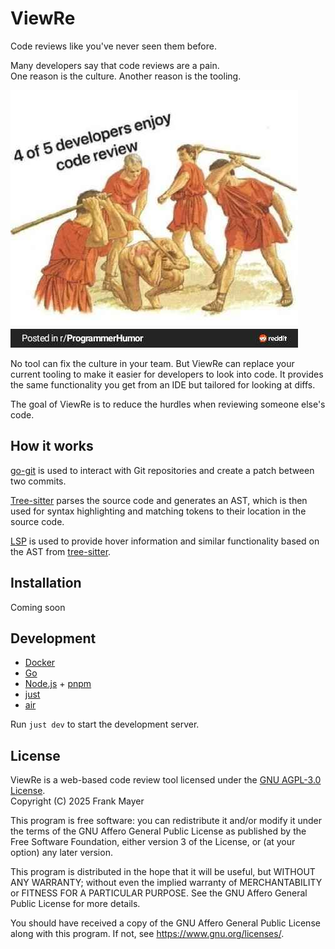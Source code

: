 # ViewRe

Code reviews like you've never seen them before.

Many developers say that code reviews are a pain.  
One reason is the culture. Another reason is the tooling.

![Meme of four guys hitting on one guy with the text "4 of 5 developers enjoy code review"](docs/meme.jpg)

No tool can fix the culture in your team.
But ViewRe can replace your current tooling to make it easier for developers to look into code.
It provides the same functionality you get from an IDE but tailored for looking at diffs.

The goal of ViewRe is to reduce the hurdles when reviewing someone else's code.

## How it works

[go-git](https://github.com/go-git/go-git) is used to interact with Git repositories and create a patch between two commits.

[Tree-sitter](https://tree-sitter.github.io/tree-sitter/) parses the source code and generates an AST, which is then used for syntax highlighting and matching tokens to their location in the source code.

[LSP](https://microsoft.github.io/language-server-protocol/) is used to provide hover information and similar functionality based on the AST from [tree-sitter](https://tree-sitter.github.io/tree-sitter/).

## Installation

Coming soon

## Development

- [Docker](https://www.docker.com/)
- [Go](https://go.dev/)
- [Node.js](https://nodejs.org/en/) + [pnpm](https://pnpm.io/)
- [just](https://github.com/casey/just)
- [air](https://github.com/air-verse/air)

Run `just dev` to start the development server.

## License

ViewRe is a web-based code review tool licensed under the [GNU AGPL-3.0 License](https://www.gnu.org/licenses/agpl-3.0.html).  
Copyright (C) 2025  Frank Mayer

This program is free software: you can redistribute it and/or modify
it under the terms of the GNU Affero General Public License as published by
the Free Software Foundation, either version 3 of the License, or
(at your option) any later version.

This program is distributed in the hope that it will be useful,
but WITHOUT ANY WARRANTY; without even the implied warranty of
MERCHANTABILITY or FITNESS FOR A PARTICULAR PURPOSE. See the
GNU Affero General Public License for more details.

You should have received a copy of the GNU Affero General Public License
along with this program.  If not, see <https://www.gnu.org/licenses/>.

